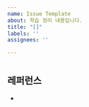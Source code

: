 ```yaml
---
name: Issue Template
about: 학습 정리 내용입니다.
title: "[]"
labels: ''
assignees: ''

---
```


# 


## 레퍼런스
-

